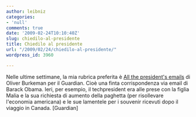 ```yaml
---
author: leibniz
categories:
- 'null'
comments: true
date: '2009-02-24T10:10:40Z'
slug: chiedilo-al-presidente
title: Chiedilo al presidente
url: "/2009/02/24/chiedilo-al-presidente/"
wordpress_id: 3960

---
```

Nelle ultime settimane, la mia rubrica preferita è [All the president's emails](https://www.guardian.co.uk/world/2009/feb/23/barack-obama-blackberry-emails) di Oliver Burkeman per il Guardian. Cioè una finta corrispondenza via email di Barack Obama. Ieri, per esempio, il techpresident era alle prese con la figlia Malia e la sua richiesta di aumento della paghetta (per risollevare l'economia americana) e le sue lamentele per i souvenir ricevuti dopo il viaggio in Canada. [Guardian]
